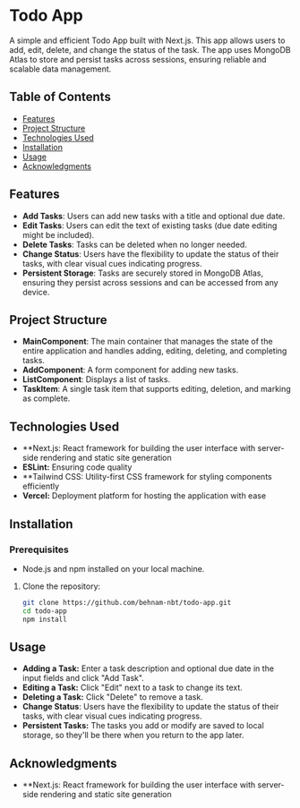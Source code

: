 # Todo App

A simple and efficient Todo App built with Next.js. This app allows users to add, edit, delete, and change the status of the task. The app uses MongoDB Atlas to store and persist tasks across sessions, ensuring reliable and scalable data management.

## Table of Contents
- [Features](#features)
- [Project Structure](#project-structure)
- [Technologies Used](#technologies-used)
- [Installation](#installation)
- [Usage](#usage)
- [Acknowledgments](#acknowledgments)

## Features

- **Add Tasks**: Users can add new tasks with a title and optional due date.
- **Edit Tasks**: Users can edit the text of existing tasks (due date editing might be included).
- **Delete Tasks**: Tasks can be deleted when no longer needed.
- **Change Status**: Users have the flexibility to update the status of their tasks, with clear visual cues indicating progress.
- **Persistent Storage**: Tasks are securely stored in MongoDB Atlas, ensuring they persist across sessions and can be accessed from any device.

## Project Structure

- **MainComponent**: The main container that manages the state of the entire application and handles adding, editing, deleting, and completing tasks.
- **AddComponent**: A form component for adding new tasks.
- **ListComponent**: Displays a list of tasks.
- **TaskItem**: A single task item that supports editing, deletion, and marking as complete.

## Technologies Used
- **Next.js: React framework for building the user interface with server-side rendering and static site generation
- **ESLint:** Ensuring code quality
- **Tailwind CSS: Utility-first CSS framework for styling components efficiently
- **Vercel:** Deployment platform for hosting the application with ease

## Installation

### Prerequisites
- Node.js and npm installed on your local machine.

1. Clone the repository:

   ```bash
   git clone https://github.com/behnam-nbt/todo-app.git
   cd todo-app
   npm install
## Usage
- **Adding a Task:** Enter a task description and optional due date in the input fields and click "Add Task".
- **Editing a Task:** Click "Edit" next to a task to change its text.
- **Deleting a Task:** Click "Delete" to remove a task.
- **Change Status**: Users have the flexibility to update the status of their tasks, with clear visual cues indicating progress.
- **Persistent Tasks:** The tasks you add or modify are saved to local storage, so they'll be there when you return to the app later.

## Acknowledgments
- **Next.js: React framework for building the user interface with server-side rendering and static site generation
